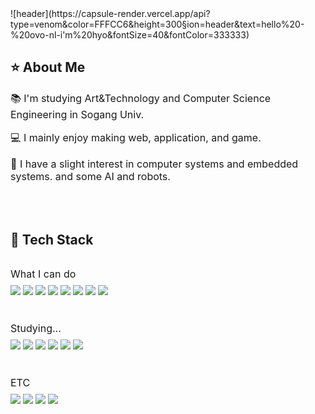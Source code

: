 <div>
  <!--Header-->
  ![header](https://capsule-render.vercel.app/api?type=venom&color=FFFCC6&height=300&section=header&text=hello%20-%20ovo-nl-i'm%20hyo&fontSize=40&fontColor=333333)
</div>

<div>
  <!--Body-->

  ## ⭐️ About Me
  <p style="font-size: 16px; font-weight: normal;">📚 I'm studying Art&Technology and Computer Science Engineering in Sogang Univ.</p>
  <p style="font-size: 16px; font-weight: normal;">💻 I mainly enjoy making web, application, and game.</p>
  <p style="font-size: 16px; font-weight: normal;">🔧 I have a slight interest in computer systems and embedded systems. and some AI and robots.</p>
  <br/>
  <br/>

  ## 🌟 Tech Stack

  <!-- What I can do -->
  <p style="font-size: 16px; font-weight: normal; margin-top: 32px; margin-bottom: 8px;">What I can do</p>
  <img src="https://img.shields.io/badge/C-A8B9CC?style=flat-square&logo=C&logoColor=black"/>
  <img src="https://img.shields.io/badge/C++-00599C?style=flat-square&logo=C%2B%2B&logoColor=white"/>
  <img src="https://img.shields.io/badge/C%23-239120?style=flat-square&logo=C%20Sharp&logoColor=white"/>
  <img src="https://img.shields.io/badge/Java-007396?style=flat-square&logo=OpenJDK&logoColor=white"/>
  <img src="https://img.shields.io/badge/Python-3776AB?style=flat-square&logo=Python&logoColor=white"/>
  <img src="https://img.shields.io/badge/Unity-000000?style=flat-square&logo=Unity&logoColor=white"/>
  <img src="https://img.shields.io/badge/Oculus-1C1E20?style=flat-square&logo=Oculus&logoColor=white"/>
  <img src="https://img.shields.io/badge/Android%20Studio-3DDC84?style=flat-square&logo=android-studio&logoColor=white"/>

  <!-- Studying -->
  <p style="font-size: 16px; font-weight: normal; margin-top: 40px; margin-bottom: 8px;">Studying...</p>
  <img src="https://img.shields.io/badge/JavaScript-F7DF1E?style=flat-square&logo=JavaScript&logoColor=black"/>
  <img src="https://img.shields.io/badge/HTML5-E34F26?style=flat-square&logo=HTML5&logoColor=white"/>
  <img src="https://img.shields.io/badge/CSS3-1572B6?style=flat-square&logo=CSS3&logoColor=white"/>
  <img src="https://img.shields.io/badge/Spring-6DB33F?style=flat-square&logo=Spring&logoColor=white"/>
  <img src="https://img.shields.io/badge/Kotlin-7F52FF?style=flat-square&logo=Kotlin&logoColor=white"/>
  <img src="https://img.shields.io/badge/XML-FF6600?style=flat-square&logo=XML&logoColor=white"/>

  <!-- ETC -->
  <p style="font-size: 16px; font-weight: normal; margin-top: 40px; margin-bottom: 8px;">ETC</p>
  <img src="https://img.shields.io/badge/Photoshop-31A8FF?style=flat-square&logo=Adobe%20Photoshop&logoColor=white"/>
  <img src="https://img.shields.io/badge/Illustrator-FF9A00?style=flat-square&logo=Adobe%20Illustrator&logoColor=white"/>
  <img src="https://img.shields.io/badge/Premiere%20Pro-9999FF?style=flat-square&logo=Adobe%20Premiere%20Pro&logoColor=white"/>
  <img src="https://img.shields.io/badge/Blender-F5792A?style=flat-square&logo=Blender&logoColor=white"/>
</div>
